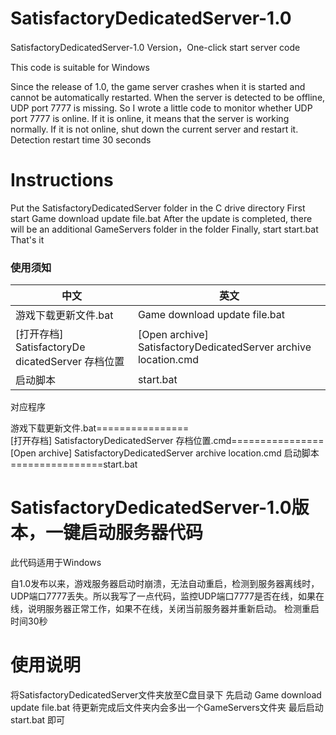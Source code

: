 # SatisfactoryDedicatedServer-1.0   
SatisfactoryDedicatedServer-1.0 Version，One-click start server code

This code is suitable for Windows


Since the release of 1.0, the game server crashes when it is started and cannot be automatically restarted. When the server is detected to be offline, UDP port 7777 is missing. So I wrote a little code to monitor whether UDP port 7777 is online. If it is online, it means that the server is working normally. If it is not online, shut down the current server and restart it.
Detection restart time 30 seconds

# Instructions

Put the SatisfactoryDedicatedServer folder in the C drive directory
First start Game download update file.bat
After the update is completed, there will be an additional GameServers folder in the folder
Finally, start start.bat
That's it






### 使用须知

|中文    |                                           英文                                                                                      |
|--------|-----------------------------------------------------------------------------------------------------------------------------------------|
|游戏下载更新文件.bat  |Game download update file.bat                                                                                                |
|[打开存档] SatisfactoryDe​​dicatedServer 存档位置    |[Open archive] SatisfactoryDedicatedServer archive location.cmd                                 |
|启动脚本|start.bat                                                                                                                                 |

对应程序

游戏下载更新文件.bat================      
[打开存档] SatisfactoryDe​​dicatedServer 存档位置.cmd================[Open archive] SatisfactoryDedicatedServer archive location.cmd
启动脚本================start.bat





# SatisfactoryDe​​dicatedServer-1.0版本，一键启动服务器代码

此代码适用于Windows

自1.0发布以来，游戏服务器启动时崩溃，无法自动重启，检测到服务器离线时，UDP端口7777丢失。所以我写了一点代码，监控UDP端口7777是否在线，如果在线，说明服务器正常工作，如果不在线，关闭当前服务器并重新启动。
检测重启时间30秒

# 使用说明

将SatisfactoryDedicatedServer文件夹放至C盘目录下
先启动    Game download update file.bat
待更新完成后文件夹内会多出一个GameServers文件夹
最后启动   start.bat
即可



